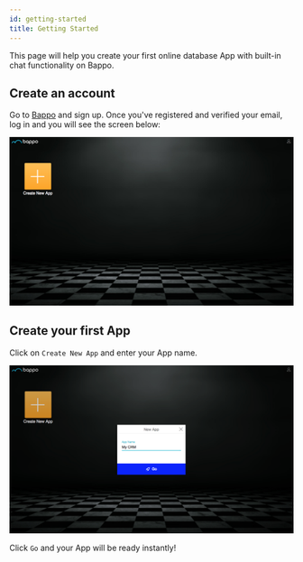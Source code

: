```yaml
---
id: getting-started
title: Getting Started
---
```


This page will help you create your first online database App with built-in chat
functionality on Bappo.

## Create an account

Go to [Bappo](go.bappo.com) and sign up. Once you've registered and verified
your email, log in and you will see the screen below:

![Signed up](assets/screenshots/getting-started/1-signed-up.png)

## Create your first App

Click on `Create New App` and enter your App name.

![Create new app](assets/screenshots/getting-started/2-create-new-app.png)

Click `Go` and your App will be ready instantly!
